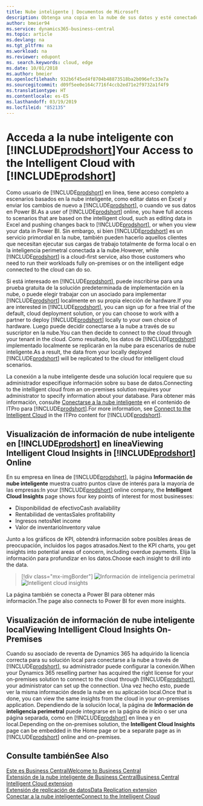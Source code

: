 ```yaml
---
title: Nube inteligente | Documentos de Microsoft
description: Obtenga una copia en la nube de sus datos y esté conectado a la nube inteligente.
author: bmeier94
ms.service: dynamics365-business-central
ms.topic: article
ms.devlang: na
ms.tgt_pltfrm: na
ms.workload: na
ms.reviewer: edupont
ms. search.keywords: cloud, edge
ms.date: 10/01/2018
ms.author: bmeier
ms.openlocfilehash: 932b6f45ed4f8704b48873518ba2b096efc33e7a
ms.sourcegitcommit: d09f5ee0e164c7716f4ccb2ed71e2f9732a1f4f9
ms.translationtype: HT
ms.contentlocale: es-ES
ms.lasthandoff: 03/19/2019
ms.locfileid: "852135"
---
```

# <a name="your-access-to-the-intelligent-cloud-with-includeprodshortincludesprodshortmd"></a><span data-ttu-id="d7998-103">Acceda a la nube inteligente con [!INCLUDE[prodshort](includes/prodshort.md)]</span><span class="sxs-lookup"><span data-stu-id="d7998-103">Your Access to the Intelligent Cloud with [!INCLUDE[prodshort](includes/prodshort.md)]</span></span>

<span data-ttu-id="d7998-104">Como usuario de [!INCLUDE[prodshort](includes/prodshort.md)] en línea, tiene acceso completo a escenarios basados en la nube inteligente, como editar datos en Excel y enviar los cambios de nuevo a [!INCLUDE[prodshort](includes/prodshort.md)], o cuando ve sus datos en Power BI.</span><span class="sxs-lookup"><span data-stu-id="d7998-104">As a user of [!INCLUDE[prodshort](includes/prodshort.md)] online, you have full access to scenarios that are based on the intelligent cloud, such as editing data in Excel and pushing changes back to [!INCLUDE[prodshort](includes/prodshort.md)], or when you view your data in Power BI.</span></span> <span data-ttu-id="d7998-105">Sin embargo, si bien [!INCLUDE[prodshort](includes/prodshort.md)] es un servicio primordial en la nube, también pueden hacerlo aquellos clientes que necesitan ejecutar sus cargas de trabajo totalmente de forma local o en la inteligencia perimetral conectada a la nube.</span><span class="sxs-lookup"><span data-stu-id="d7998-105">However, while [!INCLUDE[prodshort](includes/prodshort.md)] is a cloud-first service, also those customers who need to run their workloads fully on-premises or on the intelligent edge connected to the cloud can do so.</span></span>  

<span data-ttu-id="d7998-106">Si está interesado en [!INCLUDE[prodshort](includes/prodshort.md)], puede inscribirse para una prueba gratuita de la solución predeterminada de implementación en la nube, o puede elegir trabajar con un asociado para implementar [!INCLUDE[prodshort](includes/prodshort.md)] localmente en su propia elección de hardware.</span><span class="sxs-lookup"><span data-stu-id="d7998-106">If you are interested in [!INCLUDE[prodshort](includes/prodshort.md)], you can sign up for a free trial of the default, cloud deployment solution, or you can choose to work with a partner to deploy [!INCLUDE[prodshort](includes/prodshort.md)] locally to your own choice of hardware.</span></span> <span data-ttu-id="d7998-107">Luego puede decidir conectarse a la nube a través de su suscriptor en la nube.</span><span class="sxs-lookup"><span data-stu-id="d7998-107">You can then decide to connect to the cloud through your tenant in the cloud.</span></span> <span data-ttu-id="d7998-108">Como resultado, los datos de [!INCLUDE[prodshort](includes/prodshort.md)] implementado localmente se replicarán en la nube para escenarios de nube inteligente.</span><span class="sxs-lookup"><span data-stu-id="d7998-108">As a result, the data from your locally deployed [!INCLUDE[prodshort](includes/prodshort.md)] will be replicated to the cloud for intelligent cloud scenarios.</span></span>  

<span data-ttu-id="d7998-109">La conexión a la nube inteligente desde una solución local requiere que su administrador especifique información sobre su base de datos.</span><span class="sxs-lookup"><span data-stu-id="d7998-109">Connecting to the intelligent cloud from an on-premises solution requires your administrator to specify information about your database.</span></span> <span data-ttu-id="d7998-110">Para obtener más información, consulte [Conectarse a la nube inteligente](/dynamics365/business-central/dev-itpro/administration/about-intelligent-edge) en el contenido de ITPro para [!INCLUDE[prodshort](includes/prodshort.md)].</span><span class="sxs-lookup"><span data-stu-id="d7998-110">For more information, see [Connect to the Intelligent Cloud](/dynamics365/business-central/dev-itpro/administration/about-intelligent-edge) in the ITPro content for [!INCLUDE[prodshort](includes/prodshort.md)].</span></span>  

## <a name="viewing-intelligent-cloud-insights-in-includeprodshortincludesprodshortmd-online"></a><span data-ttu-id="d7998-111">Visualización de información de nube inteligente en [!INCLUDE[prodshort](includes/prodshort.md)] en línea</span><span class="sxs-lookup"><span data-stu-id="d7998-111">Viewing Intelligent Cloud Insights in [!INCLUDE[prodshort](includes/prodshort.md)] Online</span></span>

<span data-ttu-id="d7998-112">En su empresa en línea de [!INCLUDE[prodshort](includes/prodshort.md)], la página **Información de nube inteligente** muestra cuatro puntos clave de interés para la mayoría de las empresas:</span><span class="sxs-lookup"><span data-stu-id="d7998-112">In your [!INCLUDE[prodshort](includes/prodshort.md)] online company, the **Intelligent Cloud Insights** page shows four key points of interest for most businesses:</span></span>

- <span data-ttu-id="d7998-113">Disponibilidad de efectivo</span><span class="sxs-lookup"><span data-stu-id="d7998-113">Cash availability</span></span>
- <span data-ttu-id="d7998-114">Rentabilidad de ventas</span><span class="sxs-lookup"><span data-stu-id="d7998-114">Sales profitability</span></span>
- <span data-ttu-id="d7998-115">Ingresos netos</span><span class="sxs-lookup"><span data-stu-id="d7998-115">Net income</span></span>
- <span data-ttu-id="d7998-116">Valor de inventario</span><span class="sxs-lookup"><span data-stu-id="d7998-116">Inventory value</span></span>

<span data-ttu-id="d7998-117">Junto a los gráficos de KPI, obtendrá información sobre posibles áreas de preocupación, incluidos los pagos atrasados.</span><span class="sxs-lookup"><span data-stu-id="d7998-117">Next to the KPI charts, you get insights into potential areas of concern, including overdue payments.</span></span> <span data-ttu-id="d7998-118">Elija la información para profundizar en los datos.</span><span class="sxs-lookup"><span data-stu-id="d7998-118">Choose each insight to drill into the data.</span></span>  

> [!div class="mx-imgBorder"]
> <span data-ttu-id="d7998-119">![Información de inteligencia perimetral](media/across-intelligent-cloud/intelligentcloudinsights.png "Muestra la página de Información de inteligencia perimetral en Business Central")</span><span class="sxs-lookup"><span data-stu-id="d7998-119">![Intelligent cloud insights](media/across-intelligent-cloud/intelligentcloudinsights.png "Shows the intelligent Cloud Insights page in Business Central")</span></span>

<span data-ttu-id="d7998-120">La página también se conecta a Power BI para obtener más información.</span><span class="sxs-lookup"><span data-stu-id="d7998-120">The page also connects to Power BI for even more insights.</span></span>

## <a name="viewing-intelligent-cloud-insights-on-premises"></a><span data-ttu-id="d7998-121">Visualización de información de nube inteligente local</span><span class="sxs-lookup"><span data-stu-id="d7998-121">Viewing Intelligent Cloud Insights On-Premises</span></span>

<span data-ttu-id="d7998-122">Cuando su asociado de reventa de Dynamics 365 ha adquirido la licencia correcta para su solución local para conectarse a la nube a través de [!INCLUDE[prodshort](includes/prodshort.md)], su administrador puede configurar la conexión.</span><span class="sxs-lookup"><span data-stu-id="d7998-122">When your Dynamics 365 reselling partner has acquired the right license for your on-premises solution to connect to the cloud through [!INCLUDE[prodshort](includes/prodshort.md)], your administrator can set up the connection.</span></span> <span data-ttu-id="d7998-123">Una vez hecho esto, puede ver la misma información desde la nube en su aplicación local.</span><span class="sxs-lookup"><span data-stu-id="d7998-123">Once that is done, you can view the same insights from the cloud in your on-premises application.</span></span> <span data-ttu-id="d7998-124">Dependiendo de la solución local, la página de **Información de inteligencia perimetral** puede integrarse en la página de inicio o ser una página separada, como en [!INCLUDE[prodshort](includes/prodshort.md)] en línea y en local.</span><span class="sxs-lookup"><span data-stu-id="d7998-124">Depending on the on-premises solution, the **Intelligent Cloud Insights** page can be embedded in the Home page or be a separate page as in [!INCLUDE[prodshort](includes/prodshort.md)] online and on-premises.</span></span>  

## <a name="see-also"></a><span data-ttu-id="d7998-125">Consulte también</span><span class="sxs-lookup"><span data-stu-id="d7998-125">See Also</span></span>

[<span data-ttu-id="d7998-126">Este es Business Central</span><span class="sxs-lookup"><span data-stu-id="d7998-126">Welcome to Business Central</span></span>](index.md)  
[<span data-ttu-id="d7998-127">Extensión de la nube inteligente de Business Central</span><span class="sxs-lookup"><span data-stu-id="d7998-127">Business Central Intelligent Cloud extension</span></span>](ui-extensions-intelligent-cloud.md)  
[<span data-ttu-id="d7998-128">Extensión de replicación de datos</span><span class="sxs-lookup"><span data-stu-id="d7998-128">Data Replication extension</span></span>](ui-extensions-data-replication.md)  
[<span data-ttu-id="d7998-129">Conectar a la nube inteligente</span><span class="sxs-lookup"><span data-stu-id="d7998-129">Connect to the Intelligent Cloud</span></span>](/dynamics365/business-central/dev-itpro/administration/about-intelligent-edge)  
